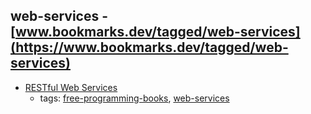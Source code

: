web-services - [www.bookmarks.dev/tagged/web-services](https://www.bookmarks.dev/tagged/web-services) 
---
* [RESTful Web Services](http://restfulwebapis.org/RESTful_Web_Services.pdf)
    * tags: [free-programming-books](../tags/free-programming-books.md), [web-services](../tags/web-services.md)
